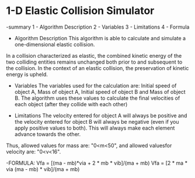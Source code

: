 # 1-D Elastic Collision Simulator

-summary
1 - Algorithm Description
2 - Variables
3 - Limitations
4 - Formula


- Algorithm Description
This algorithm is able to calculate and simulate a one-dimensional elastic collision.

In a collision characterized as elastic, the combined kinetic energy of the two colliding entities remains unchanged both prior to and subsequent to the collision. In the context of an elastic collision, the preservation of kinetic energy is upheld.


- Variables
The variables used for the calculation are: Initial speed of object A, Mass of object A, Initial speed of object B and Mass of object B. The algorithm uses these values ​​to calculate the final velocities of each object (after they collide with each other)


- Limitations
The velocity entered for object A will always be positive and the velocity entered for object B will always be negative (even if you apply positive values ​​to both). This will always make each element advance towards the other.

Thus, allowed values ​​for mass are: "0<m<50", and allowed values ​​for velocity are: "0<v<16".


-FORMULA:
Vfa = [(ma - mb)*via + 2 * mb * vib]/(ma + mb)
Vfa = [2 * ma * via (ma - mb) * vib]/(ma + mb)




